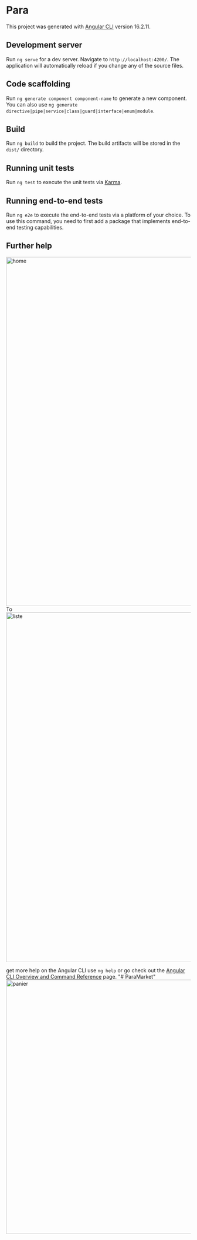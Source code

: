 # Para

This project was generated with [Angular CLI](https://github.com/angular/angular-cli) version 16.2.11.

## Development server

Run `ng serve` for a dev server. Navigate to `http://localhost:4200/`. The application will automatically reload if you change any of the source files.

## Code scaffolding

Run `ng generate component component-name` to generate a new component. You can also use `ng generate directive|pipe|service|class|guard|interface|enum|module`.

## Build

Run `ng build` to build the project. The build artifacts will be stored in the `dist/` directory.

## Running unit tests

Run `ng test` to execute the unit tests via [Karma](https://karma-runner.github.io).

## Running end-to-end tests

Run `ng e2e` to execute the end-to-end tests via a platform of your choice. To use this command, you need to first add a package that implements end-to-end testing capabilities.

## Further help

<img width="949" alt="home" src="https://github.com/user-attachments/assets/9bdf5f96-94dc-4f27-b3a9-524675dfc1d0" />
To<img width="951" alt="liste" src="https://github.com/user-attachments/assets/0ca1deaa-186d-4d4f-b172-8df9f7c77113" />


 get more help on the Angular CLI use `ng help` or go check out the [Angular CLI Overview and Command Reference](https://angular.io/cli) page.
"# ParaMarket" 
<img width="691" alt="panier" src="https://github.com/user-attachments/assets/52492f96-d56b-4941-b53c-0944e0c13f19" />
